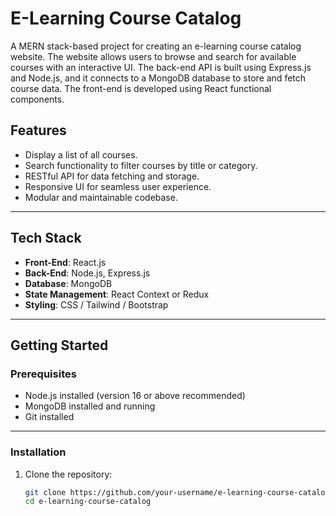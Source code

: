 # E-Learning Course Catalog

A MERN stack-based project for creating an e-learning course catalog website. The website allows users to browse and search for available courses with an interactive UI. The back-end API is built using Express.js and Node.js, and it connects to a MongoDB database to store and fetch course data. The front-end is developed using React functional components.

## **Features**

- Display a list of all courses.
- Search functionality to filter courses by title or category.
- RESTful API for data fetching and storage.
- Responsive UI for seamless user experience.
- Modular and maintainable codebase.

---

## **Tech Stack**

- **Front-End**: React.js
- **Back-End**: Node.js, Express.js
- **Database**: MongoDB
- **State Management**: React Context or Redux
- **Styling**: CSS / Tailwind / Bootstrap

---

## **Getting Started**

### **Prerequisites**

- Node.js installed (version 16 or above recommended)
- MongoDB installed and running
- Git installed

---

### **Installation**

1. Clone the repository:
   ```bash
   git clone https://github.com/your-username/e-learning-course-catalog.git
   cd e-learning-course-catalog
   ```

